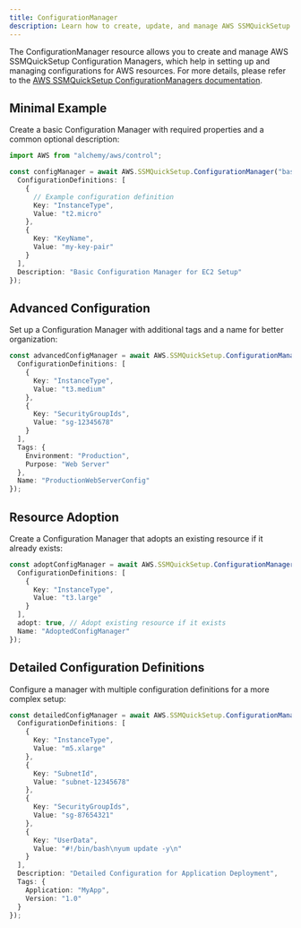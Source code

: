 ```yaml
---
title: ConfigurationManager
description: Learn how to create, update, and manage AWS SSMQuickSetup ConfigurationManagers using Alchemy Cloud Control.
---
```



The ConfigurationManager resource allows you to create and manage AWS SSMQuickSetup Configuration Managers, which help in setting up and managing configurations for AWS resources. For more details, please refer to the [AWS SSMQuickSetup ConfigurationManagers documentation](https://docs.aws.amazon.com/ssmquicksetup/latest/userguide/).

## Minimal Example

Create a basic Configuration Manager with required properties and a common optional description:

```ts
import AWS from "alchemy/aws/control";

const configManager = await AWS.SSMQuickSetup.ConfigurationManager("basicConfigManager", {
  ConfigurationDefinitions: [
    {
      // Example configuration definition
      Key: "InstanceType",
      Value: "t2.micro"
    },
    {
      Key: "KeyName",
      Value: "my-key-pair"
    }
  ],
  Description: "Basic Configuration Manager for EC2 Setup"
});
```

## Advanced Configuration

Set up a Configuration Manager with additional tags and a name for better organization:

```ts
const advancedConfigManager = await AWS.SSMQuickSetup.ConfigurationManager("advancedConfigManager", {
  ConfigurationDefinitions: [
    {
      Key: "InstanceType",
      Value: "t3.medium"
    },
    {
      Key: "SecurityGroupIds",
      Value: "sg-12345678"
    }
  ],
  Tags: {
    Environment: "Production",
    Purpose: "Web Server"
  },
  Name: "ProductionWebServerConfig"
});
```

## Resource Adoption

Create a Configuration Manager that adopts an existing resource if it already exists:

```ts
const adoptConfigManager = await AWS.SSMQuickSetup.ConfigurationManager("adoptConfigManager", {
  ConfigurationDefinitions: [
    {
      Key: "InstanceType",
      Value: "t3.large"
    }
  ],
  adopt: true, // Adopt existing resource if it exists
  Name: "AdoptedConfigManager"
});
```

## Detailed Configuration Definitions

Configure a manager with multiple configuration definitions for a more complex setup:

```ts
const detailedConfigManager = await AWS.SSMQuickSetup.ConfigurationManager("detailedConfigManager", {
  ConfigurationDefinitions: [
    {
      Key: "InstanceType",
      Value: "m5.xlarge"
    },
    {
      Key: "SubnetId",
      Value: "subnet-12345678"
    },
    {
      Key: "SecurityGroupIds",
      Value: "sg-87654321"
    },
    {
      Key: "UserData",
      Value: "#!/bin/bash\nyum update -y\n"
    }
  ],
  Description: "Detailed Configuration for Application Deployment",
  Tags: {
    Application: "MyApp",
    Version: "1.0"
  }
});
```
